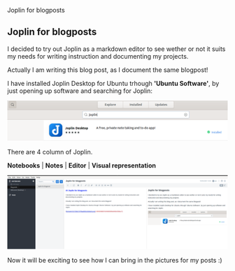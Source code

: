 Joplin for blogposts

## Joplin for blogposts

I decided to try out Joplin as a markdown editor to see wether or not it suits my needs for writing instruction and documenting my projects.

Actually I am writing this blog post, as I document the same blogpost!

I have installed Joplin Desktop for Ubuntu trhough **'Ubuntu Software'**, by just opening up software and searching for Joplin:

![8c4a4e7cf172561737fbad933c0d3dc9.png](../_resources/2021-05-19/8c4a4e7cf172561737fbad933c0d3dc9.png)

There are 4 column of Joplin.

**Notebooks** 	| 	**Notes** 	| 	**Editor**		| **Visual representation**

![f0c532c643de948e3169b8a1a832c1c2.png](../_resources/2021-05-19/f0c532c643de948e3169b8a1a832c1c2.png)

Now it will be exciting to see how I can bring in the pictures for my posts :)


